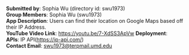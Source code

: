 **Submitted by**: Sophia Wu (directory id: swu1973)  
**Group Members**: Sophia Wu (swu1973)  
**App Description**: Users can find their location on Google Maps based off their IP Address.  
**YouTube Video Link**: https://youtu.be/7-XdSS3ApVw
**Deployment**:  
**APIs**: IP API(https://ip-api.com/)  
**Contact Email**: swu1973@terpmail.umd.edu
